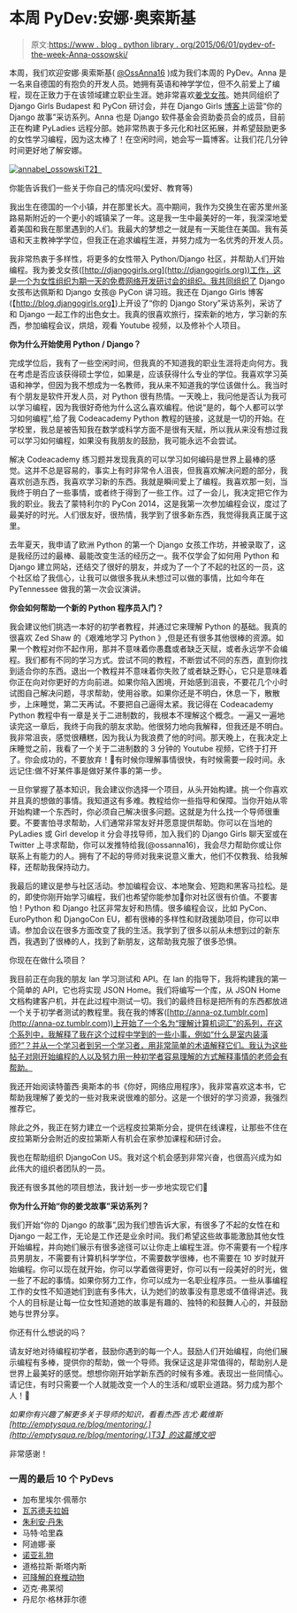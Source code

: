 # 本周 PyDev:安娜·奥索斯基

> 原文:[https://www . blog . python library . org/2015/06/01/pydev-of-the-week-Anna-ossowski/](https://www.blog.pythonlibrary.org/2015/06/01/pydev-of-the-week-anna-ossowski/)

本周，我们欢迎安娜·奥索斯基( [@OssAnna16](https://twitter.com/ossanna16) )成为我们本周的 PyDev。Anna 是一名来自德国的有抱负的开发人员。她拥有英语和神学学位，但不久前爱上了编程，现在正致力于在该领域建立职业生涯。她非常喜欢[姜戈女孩](http://djangogirls.org/)。她共同组织了 Django Girls Budapest 和 PyCon 研讨会，并在 Django Girls [博客](http://blog.djangogirls.org/)上运营“你的 Django 故事”采访系列。Anna 也是 Django 软件基金会资助委员会的成员，目前正在构建 PyLadies 远程分部。她非常热衷于多元化和社区拓展，并希望鼓励更多的女性学习编程，因为这太棒了！在空闲时间，她会写一篇博客。让我们花几分钟时间更好地了解安娜。

[![annabel_ossowski](../Images/ff8cbd675686794eb107c2fc92af312e.png)T2】](https://www.blog.pythonlibrary.org/wp-content/uploads/2015/03/annabel_ossowski.jpg)

你能告诉我们一些关于你自己的情况吗(爱好、教育等)

我出生在德国的一个小镇，并在那里长大。高中期间，我作为交换生在密苏里州圣路易斯附近的一个更小的城镇呆了一年。这是我一生中最美好的一年，我深深地爱着美国和我在那里遇到的人们。我最大的梦想之一就是有一天能住在美国。我有英语和天主教神学学位，但我正在追求编程生涯，并努力成为一名优秀的开发人员。

我非常热衷于多样性，将更多的女性带入 Python/Django 社区，并帮助人们开始编程。我为姜戈女孩([http://djangogirls.org](http://djangogirls.org))工作，这是一个为女性组织为期一天的免费网络开发研讨会的组织。我共同组织了 Django 女孩布达佩斯和 Django 女孩@ PyCon 讲习班。我还在 Django Girls 博客(【http://blog.djangogirls.org】)上开设了“你的 Django Story”采访系列，采访了和 Django 一起工作的出色女士。我真的很喜欢旅行，探索新的地方，学习新的东西，参加编程会议，烘焙，观看 Youtube 视频，以及修补个人项目。

**你为什么开始使用 Python / Django？**

完成学位后，我有了一些空闲时间，但我真的不知道我的职业生涯将走向何方。我在考虑是否应该获得硕士学位，如果是，应该获得什么专业的学位。我喜欢学习英语和神学，但因为我不想成为一名教师，我从来不知道我的学位该做什么。我当时有个朋友是软件开发人员，对 Python 很有热情。一天晚上，我问他是否认为我可以学习编程，因为我很好奇他为什么这么喜欢编程。他说“是的，每个人都可以学习如何编程”,给了我 Codeacademy Python 教程的链接，这就是一切的开始。在学校里，我总是被告知我在数学或科学方面不是很有天赋，所以我从来没有想过我可以学习如何编程，如果没有我朋友的鼓励，我可能永远不会尝试。

解决 Codeacademy 练习题并发现我真的可以学习如何编码是世界上最棒的感觉。这并不总是容易的，事实上有时非常令人沮丧，但我喜欢解决问题的部分，我喜欢创造东西，我喜欢学习新的东西。我就是瞬间爱上了编程。我喜欢那一刻，当我终于明白了一些事情，或者终于得到了一些工作。过了一会儿，我决定把它作为我的职业。我去了蒙特利尔的 PyCon 2014，这是我第一次参加编程会议，度过了最美好的时光。人们很友好，很热情，我学到了很多新东西，我觉得我真正属于这里。

去年夏天，我申请了欧洲 Python 的第一个 Django 女孩工作坊，并被录取了，这是我经历过的最棒、最能改变生活的经历之一。我不仅学会了如何用 Python 和 Django 建立网站，还结交了很好的朋友，并成为了一个了不起的社区的一员，这个社区给了我信心，让我可以做很多我从未想过可以做的事情，比如今年在 PyTennessee 做我的第一次会议演讲。

 **你会如何帮助一个新的 Python 程序员入门？**

我会建议他们挑选一本好的初学者教程，并通过它来理解 Python 的基础。我真的很喜欢 Zed Shaw 的《艰难地学习 Python 》,但是还有很多其他很棒的资源。如果一个教程对你不起作用，那并不意味着你愚蠢或者缺乏天赋，或者永远学不会编程。我们都有不同的学习方式。尝试不同的教程，不断尝试不同的东西，直到你找到适合你的东西。退出一个教程并不意味着你失败了或者缺乏野心，它只是意味着你正在向对你更好的方向前进。如果你陷入困境，开始感到沮丧，不要花几个小时试图自己解决问题，寻求帮助，使用谷歌。如果你还是不明白，休息一下，散散步，上床睡觉，第二天再试。不要把自己逼得太紧。我记得在 Codeacademy Python 教程中有一章是关于二进制数的，我根本不理解这个概念。一遍又一遍地读完这一章后，我终于向我的朋友求助。他很努力地向我解释，但我还是不明白。我非常沮丧，感觉很糟糕，因为我认为我浪费了他的时间。那天晚上，在我决定上床睡觉之前，我看了一个关于二进制数的 3 分钟的 Youtube 视频，它终于打开了。你会成功的，不要放弃！🙂有时候你理解事情很快，有时候需要一段时间。永远记住:做不好某件事是做好某件事的第一步。

一旦你掌握了基本知识，我会建议你选择一个项目，从头开始构建。挑一个你喜欢并且真的想做的事情。我知道这有多难。教程给你一些指导和保障。当你开始从零开始构建一个东西时，你必须自己解决很多问题。这就是为什么找一个导师很重要。不要害怕寻求帮助，人们通常非常友好并愿意提供帮助。你可以在当地的 PyLadies 或 Girl develop it 分会寻找导师，加入我们的 Django Girls 聊天室或在 Twitter 上寻求帮助，你可以发推特给我(@ossanna16)，我会尽力帮助你或让你联系上有能力的人。拥有了不起的导师对我来说意义重大，他们不仅教我、给我解释，还帮助我保持动力。

我最后的建议是参与社区活动。参加编程会议、本地聚会、短跑和黑客马拉松。是的，即使你刚开始学习编程，我们也希望你能参加🙂你对社区很有价值。不要害怕！Python 和 Django 社区非常友好和热情。很多编程会议，比如 PyCon、EuroPython 和 DjangoCon EU，都有很棒的多样性和财政援助项目，你可以申请。参加会议在很多方面改变了我的生活。我学到了很多以前从未想到过的新东西，我遇到了很棒的人，找到了新朋友，这帮助我克服了很多恐惧。

你现在在做什么项目？

我目前正在向我的朋友 Ian 学习测试和 API。在 Ian 的指导下，我将构建我的第一个简单的 API，它也将实现 JSON Home。我们将编写一个库，从 JSON Home 文档构建客户机，并在此过程中测试一切。我们的最终目标是把所有的东西都放进一个关于初学者测试的教程里。我在我的博客([http://anna-oz.tumblr.com](http://anna-oz.tumblr.com))上开始了一个名为“理解计算机词汇”的系列，在这个系列中，我解释了我在这个过程中学到的一些小事，例如“什么是室内装潢师?”？并从一个学习者到另一个学习者，用非常简单的术语解释它们。我认为这些帖子对刚开始编程的人以及努力用一种初学者容易理解的方式解释事情的老师会有帮助。

我还开始阅读特蕾西·奥斯本的书《你好，网络应用程序》，我非常喜欢这本书，它帮助我理解了姜戈的一些对我来说很难的部分。这是一个很好的学习资源，我强烈推荐它。

除此之外，我正在努力建立一个远程皮拉第斯分会，提供在线课程，让那些不住在皮拉第斯分会附近的皮拉第斯人有机会在家参加课程和研讨会。

我也在帮助组织 DjangoCon US。我对这个机会感到非常兴奋，也很高兴成为如此伟大的组织者团队的一员。

我还有很多其他的项目想法，我计划一步一步地实现它们🙂

 **你为什么开始“你的姜戈故事”采访系列？**

我们开始“你的 Django 的故事”,因为我们想告诉大家，有很多了不起的女性在和 Django 一起工作，无论是工作还是业余时间。我们希望这些故事能激励其他女性开始编程，并向她们展示有很多途径可以让你走上编程生涯。你不需要有一个程序员男朋友，不需要有计算机科学学位，不需要数学很棒，也不需要在 10 岁时就开始编程。你可以现在就开始，你可以学着做得更好，你可以有一段美好的时光，做一些了不起的事情。如果你努力工作，你可以成为一名职业程序员。一些从事编程工作的女性不知道她们到底有多伟大，认为她们的故事没有意思或不值得讲述。我个人的目标是让每一位女性知道她的故事是有趣的、独特的和鼓舞人心的，并鼓励她与世界分享。

你还有什么想说的吗？

请友好地对待编程初学者，鼓励你遇到的每一个人。鼓励人们开始编程，向他们展示编程有多棒，提供你的帮助，做一个导师。我保证这是非常值得的，帮助别人是世界上最美好的感觉。想想你刚开始学新东西的时候有多难。表现出一些同情心。请记住，有时只需要一个人就能改变一个人的生活和/或职业道路。努力成为那个人！🙂

*如果你有兴趣了解更多关于导师的知识，看看杰西·吉尤·戴维斯[http://emptysqua.re/blog/mentoring/.](http://emptysqua.re/blog/mentoring/.)T3】的这篇博文吧*

非常感谢！

### 一周的最后 10 个 PyDevs

*   加布里埃尔·佩蒂尔
*   [瓦苏德夫拉姆](https://www.blog.pythonlibrary.org/2015/05/18/pydev-of-the-week-vasudev-ram/)
*   [朱利安·丹朱](https://www.blog.pythonlibrary.org/2015/05/11/pydev-of-the-week-julien-danjou/)
*   马特·哈里森
*   阿迪娜·豪
*   [诺亚礼物](https://www.blog.pythonlibrary.org/2015/04/20/pydev-of-the-week-noah-gift/)
*   道格拉斯·斯塔内斯
*   [可降解的脊椎动物](https://www.blog.pythonlibrary.org/2015/04/06/pydev-of-the-week-lennart-regebro/)
*   迈克·弗莱彻
*   丹尼尔·格林菲尔德